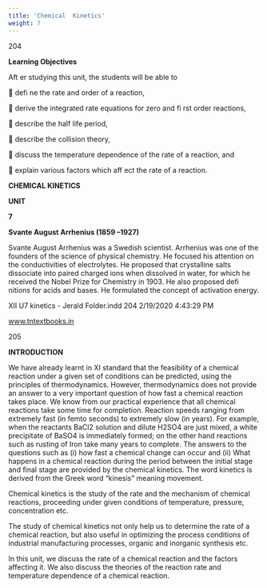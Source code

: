 ```yaml
---
title: 'Chemical  Kinetics'
weight: 7
---
```


  

204

**Learning Objectives**

Aft er studying this unit, the students will be able to

 defi ne the rate and order of a reaction,

 derive the integrated rate equations for zero and fi rst order reactions,

 describe the half life period,

 describe the collision theory,

 discuss the temperature dependence of the rate of a reaction, and

 explain various factors which aff ect the rate of a reaction.

**CHEMICAL KINETICS**

**UNIT**

**7**

**Svante August Arrhenius (1859 –1927)**

Svante August Arrhenius was a Swedish scientist. Arrhenius was one of the founders of the science of physical chemistry. He focused his attention on the conductivities of electrolytes. He proposed that crystalline salts dissociate into paired charged ions when dissolved in water, for which he received the Nobel Prize for Chemistry in 1903. He also proposed defi nitions for acids and bases. He formulated the concept of activation energy.

XII U7 kinetics - Jerald Folder.indd 204 2/19/2020 4:43:29 PM

www.tntextbooks.in




  

205

**INTRODUCTION**

We have already learnt in XI standard that the feasibility of a chemical reaction under a given set of conditions can be predicted, using the principles of thermodynamics. However, thermodynamics does not provide an answer to a very important question of how fast a chemical reaction takes place. We know from our practical experience that all chemical reactions take some time for completion. Reaction speeds ranging from extremely fast (in femto seconds) to extremely slow (in years). For example, when the reactants BaCl2 solution and dilute H2SO4 are just mixed, a white precipitate of BaSO4 is immediately formed; on the other hand reactions such as rusting of Iron take many years to complete. The answers to the questions such as (i) how fast a chemical change can occur and (ii) What happens in a chemical reaction during the period between the initial stage and final stage are provided by the chemical kinetics. The word kinetics is derived from the Greek word “kinesis” meaning movement.

Chemical kinetics is the study of the rate and the mechanism of chemical reactions, proceeding under given conditions of temperature, pressure, concentration etc.

The study of chemical kinetics not only help us to determine the rate of a chemical reaction, but also useful in optimizing the process conditions of industrial manufacturing processes, organic and inorganic synthesis etc.

In this unit, we discuss the rate of a chemical reaction and the factors affecting it. We also discuss the theories of the reaction rate and temperature dependence of a chemical reaction.